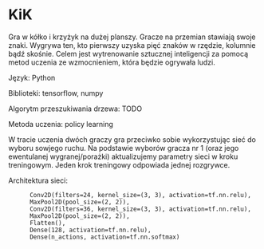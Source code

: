 # KiK
Gra w kółko i krzyżyk na dużej planszy. Gracze na przemian stawiają swoje znaki. Wygrywa ten, kto pierwszy uzyska pięć znaków w rzędzie, kolumnie bądź skośnie. Celem jest wytrenowanie sztucznej inteligencji za pomocą metod uczenia ze wzmocnieniem, która będzie ogrywała ludzi.

Język: Python

Biblioteki: tensorflow, numpy

Algorytm przeszukiwania drzewa: TODO

Metoda uczenia: policy learning

W tracie uczenia dwóch graczy gra przeciwko sobie wykorzystując sieć do wyboru sowjego ruchu. Na podstawie wyborów gracza nr 1 (oraz jego ewentulanej wygranej/porażki) aktualizujemy parametry sieci w kroku treningowym. Jeden krok treningowy odpowiada jednej rozgrywce.

Architektura sieci: 

          Conv2D(filters=24, kernel_size=(3, 3), activation=tf.nn.relu),
          MaxPool2D(pool_size=(2, 2)),
          Conv2D(filters=36, kernel_size=(3, 3), activation=tf.nn.relu),
          MaxPool2D(pool_size=(2, 2)),
          Flatten(),
          Dense(128, activation=tf.nn.relu),
          Dense(n_actions, activation=tf.nn.softmax)

